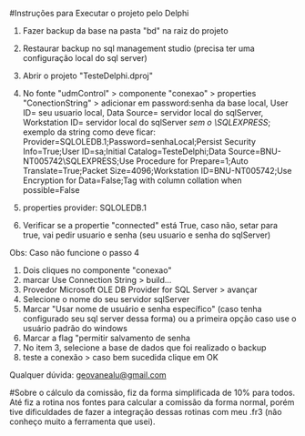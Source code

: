 #Instruções para Executar o projeto pelo Delphi
1. Fazer backup da base na pasta "bd" na raiz do projeto
2. Restaurar backup no sql management studio (precisa ter uma configuração local do sql server)
3. Abrir o projeto "TesteDelphi.dproj"
4. No fonte "udmControl" > componente "conexao" > properties "ConectionString" > adicionar em password:senha da base local, User ID= seu usuario local, Data Source= servidor local do sqlServer, Workstation ID= servidor local do sqlServer *sem o \SQLEXPRESS*;
exemplo da string como deve ficar:
Provider=SQLOLEDB.1;Password=senhaLocal;Persist Security Info=True;User ID=sa;Initial Catalog=TesteDelphi;Data Source=BNU-NT005742\SQLEXPRESS;Use Procedure for Prepare=1;Auto Translate=True;Packet Size=4096;Workstation ID=BNU-NT005742;Use Encryption for Data=False;Tag with column collation when possible=False

5. properties provider: SQLOLEDB.1

6. Verificar se a propertie "connected" está True, caso não, setar para true, vai pedir usuario e senha (seu usuario e senha do sqlServer)

Obs: Caso não funcione o passo 4
1. Dois cliques no componente "conexao"
2. marcar Use Connection String > build...
3. Provedor Microsoft OLE DB Provider for SQL Server > avançar
4. Selecione o nome do seu servidor sqlServer
5. Marcar "Usar nome de usuário e senha específico" (caso tenha configurado seu sql server dessa forma) ou a primeira opção caso use o usuário padrão do windows
6. Marcar a flag "permitir salvamento de senha
7. No item 3, selecione a base de dados que foi realizado o backup
8. teste a conexão > caso bem sucedida clique em OK

Qualquer dúvida: geovanealu@gmail.com


#Sobre o cálculo da comissão, fiz da forma simplificada de 10% para todos. Até fiz a rotina nos fontes para calcular a comissão da forma
normal, porém tive dificuldades de fazer a integração dessas rotinas com meu .fr3 (não conheço muito a ferramenta que usei).
